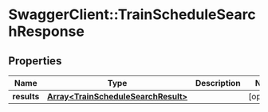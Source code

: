 # SwaggerClient::TrainScheduleSearchResponse

## Properties
Name | Type | Description | Notes
------------ | ------------- | ------------- | -------------
**results** | [**Array&lt;TrainScheduleSearchResult&gt;**](TrainScheduleSearchResult.md) |  | [optional] 


